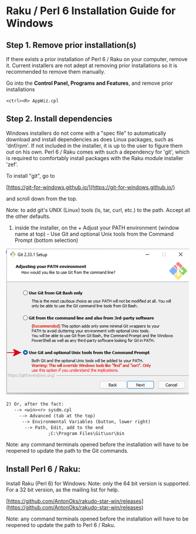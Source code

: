 # Raku / Perl 6 Installation Guide for Windows

## Step 1. Remove prior installation(s)

If there exists a prior installation of Perl 6 / Raku on your computer, remove it. Current installers are not adept at removing prior installations so it is recommended to remove them manually.

Go into the **Control Panel, Programs and Features**, and remove prior installations

    <ctrl><R> AppWiz.cpl

## Step 2. Install dependencies

Windows installers do not come with a "spec file" to automatically download and install dependencies as does Linux packages, such as 'dnf/rpm'. If not included in the installer, it is up to the user to figure them out on his own. Perl 6 / Raku comes with such a dependency for 'git', which is required to comfortably install packages with the Raku module installer 'zef'.

To install "git", go to

[https://git-for-windows.github.io/](https://git-for-windows.github.io/)

and scroll down from the top.

Note: to add git's UNIX (Linux) tools (ls, tar, curl, etc.) to the path. Accept all the other defaults.

1. inside the installer, on the + Adjust your PATH environment (window name at top) - Use Git and optional Unix tools from the Command Prompt (bottom selection)

![Fig. 1](/tools/raku-on-windows/pics/Raku-WinInstall-fig-1-git-setup.png)

    2) Or, after the fact:
       --> <win><r> sysdm.cpl
         --> Advanced (tab at the top)
          --> Environmental Variables (button, lower right)
           --> Path, Edit, add to the end
                    ;C:\Program Files\Git\usr\bin

Note: any command terminals opened before the installation will have to be reopened to update the path to the Git commands.

## Install Perl 6 / Raku:

Install Raku (Perl 6) for Windows: Note: only the 64 bit version is supported. For a 32 bit version, as the mailing list for help.

[https://github.com/AntonOks/rakudo-star-win/releases](https://github.com/AntonOks/rakudo-star-win/releases)

Note: any command terminals opened before the installation will have to be reopened to update the path to Perl 6 / Raku.

